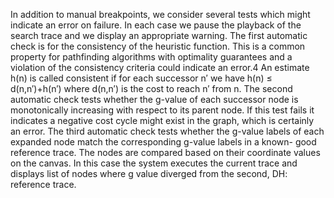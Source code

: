 In addition to manual breakpoints, we consider several tests which might indicate an error on failure. In each case we pause the playback of the search trace and we display an appropriate warning.
The first automatic check is for the consistency of the heuristic function. This is a common property for pathfinding algorithms with optimality guarantees and a violation of the consistency criteria could indicate an error.4 An estimate h(n) is called consistent if for each successor n′ we have h(n) ≤ d(n,n′)+h(n′) where d(n,n′) is the cost to reach n′ from n.
The second automatic check tests whether the g-value of each successor node is monotonically increasing with respect to its parent node. If this test fails it indicates a negative cost cycle might exist in the graph, which is certainly an error.
The third automatic check tests whether the g-value labels of each expanded node match the corresponding g-value labels in a known- good reference trace. The nodes are compared based on their coordinate values on the canvas. In this case the system executes the current trace and displays list of nodes where g value diverged from the second, DH: reference trace.
